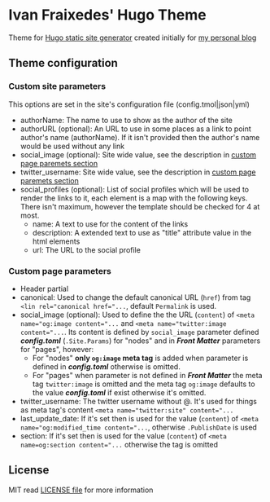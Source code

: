 Ivan Fraixedes' Hugo Theme
==========================

Theme for [Hugo static site generator](http://gohugo.io/) created initially for [my personal blog](http://blog.fraixed.es)

## Theme configuration

### Custom site parameters

This options are set in the site's configuration file (config.tmol|json|yml)

* authorName: The name to use to show as the author of the site
* authorURL (optional): An URL to use in some places as a link to point author's name (authorName). If it isn't provided then the author's name would be used without any link
* social_image (optional): Site wide value, see the description in [custom page paremets section](#custom-page-parameters)
* twitter_username: Site wide value, see the description in [custom page paremets section](#custom-page-parameters)
* social_profiles (optional): List of social profiles which will be used to render the links to it, each element is a map with the following keys. There isn't maximum, however the template should be checked for 4 at most.
  * name: A text to use for the content of the links
  * description: A extended text to use as "title" attribute value in the html elements
  * url:  The URL to the social profile

### Custom page parameters

* Header partial
 * canonical: Used to change the default canonical URL (`href`) from tag `<lin rel="canonical href="...`, default `Permalink` is used.
 * social_image (optional): Used to define the the URL (`content`) of `<meta name="og:image content="...` and `<meta name="twitter:image content="...`.
  Its content is defined by `social_image` parameter defined ___config.toml___ (`.Site.Params`) for "nodes" and in ___Front Matter___ parameters for "pages", however:
    * For "nodes" __only `og:image` meta tag__ is added when parameter is defined in ___config.toml___ otherwise is omitted.
    * For "pages" when parameter is not defined in ___Front Matter___ the meta tag `twitter:image` is omitted and the meta tag `og:image` defaults to the value ___config.toml___ if exist otherwise it's omitted.
 * twitter_username: The twitter username without @. It's used for things as meta tag's content `<meta name="twitter:site" content="...`
 * last_update_date: If it's set then is used for the value (`content`) of `<meta name="og:modified_time content="...`, otherwise `.PublishDate` is used
 * section: If it's set then is used for the value (`content`) of `<meta name=og:section content="...` otherwise the tag is omitted

## License

MIT read [LICENSE file](https://github.com/ifraixedes/fraixedes-hugo-theme/blob/master/LICENSE.md) for more information
